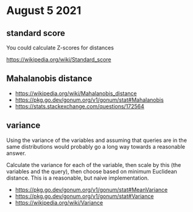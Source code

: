 # August 5 2021

## standard score

You could calculate Z-scores for distances

<https://wikipedia.org/wiki/Standard_score>

## Mahalanobis distance

- <https://wikipedia.org/wiki/Mahalanobis_distance>
- https://pkg.go.dev/gonum.org/v1/gonum/stat#Mahalanobis
- https://stats.stackexchange.com/questions/172564

## variance

Using the variance of the variables and assuming that queries are in the same
distributions would probably go a long way towards a reasonable answer.

Calculate the variance for each of the variable, then scale by this (the
variables and the query), then choose based on minimum Euclidean distance. This
is a reasonable, but naive implementation.

- https://pkg.go.dev/gonum.org/v1/gonum/stat#MeanVariance
- https://pkg.go.dev/gonum.org/v1/gonum/stat#Variance
- https://wikipedia.org/wiki/Variance
